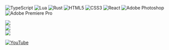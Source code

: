 ![TypeScript](https://img.shields.io/badge/typescript-%23007ACC.svg?style=for-the-badge&logo=typescript&logoColor=white) ![Lua](https://img.shields.io/badge/lua-%232C2D72.svg?style=for-the-badge&logo=lua&logoColor=white) ![Rust](https://img.shields.io/badge/rust-%23000000.svg?style=for-the-badge&logo=rust&logoColor=white) ![HTML5](https://img.shields.io/badge/html5-%23E34F26.svg?style=for-the-badge&logo=html5&logoColor=white) ![CSS3](https://img.shields.io/badge/css3-%231572B6.svg?style=for-the-badge&logo=css3&logoColor=white) ![React](https://img.shields.io/badge/react-%2320232a.svg?style=for-the-badge&logo=react&logoColor=%2361DAFB) ![Adobe Photoshop](https://img.shields.io/badge/adobephotoshop-%2331A8FF.svg?style=for-the-badge&logo=adobephotoshop&logoColor=white) ![Adobe Premiere Pro](https://img.shields.io/badge/Adobe%20Premiere%20Pro-9999FF.svg?style=for-the-badge&logo=Adobe%20Premiere%20Pro&logoColor=white)

![](https://github-readme-stats.vercel.app/api?username=ziontee113&theme=tokyonight&hide_border=false&include_all_commits=false&count_private=false)<br/>
![](https://github-readme-streak-stats.herokuapp.com/?user=ziontee113&theme=tokyonight&hide_border=false)<br/>
![](https://github-readme-stats.vercel.app/api/top-langs/?username=ziontee113&theme=tokyonight&hide_border=false&include_all_commits=false&count_private=false&layout=compact)

[![YouTube](https://img.shields.io/badge/YouTube-%23FF0000.svg?logo=YouTube&logoColor=white)](https://youtube.com/@@zIontee113) 

<!-- Proudly created with GPRM ( https://gprm.itsvg.in ) -->
